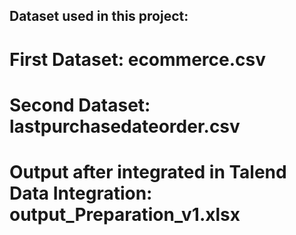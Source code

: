 ## Dataset used in this project:

# First Dataset: ecommerce.csv

# Second Dataset: lastpurchasedateorder.csv

# Output after integrated in Talend Data Integration: output_Preparation_v1.xlsx
